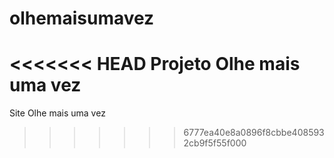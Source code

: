 olhemaisumavez
==============

<<<<<<< HEAD
Projeto Olhe mais uma vez
=======
Site Olhe mais uma vez
>>>>>>> 6777ea40e8a0896f8cbbe4085932cb9f5f55f000
